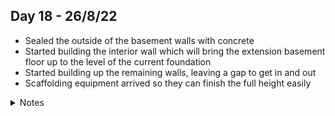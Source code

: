 ## Day 18 - 26/8/22

- Sealed the outside of the basement walls with concrete
- Started building the interior wall which will bring the extension basement floor up to the level of the current foundation
- Started building up the remaining walls, leaving a gap to get in and out
- Scaffolding equipment arrived so they can finish the full height easily

<details>
<summary>Notes</summary>

_Jackson:_  I'm always off when I guess they're going to finish something. I probably have unrealistically high expectations for how quickly this stuff can be done.

<img src="./logs/004/extra/PXL_20220826_215502621.jpg" alt=""/>
<img src="./logs/004/extra/PXL_20220826_215606149.jpg" alt=""/>
<img src="./logs/004/extra/PXL_20220826_215611301.jpg" alt=""/>
<img src="./logs/004/extra/PXL_20220826_215618108.jpg" alt=""/>

</details>
